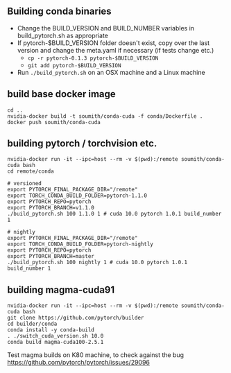 ## Building conda binaries

- Change the BUILD_VERSION and BUILD_NUMBER variables in build_pytorch.sh as appropriate
- If pytorch-$BUILD_VERSION folder doesn't exist, copy over the last version and change the meta.yaml if necessary (if tests change etc.)
  - `cp -r pytorch-0.1.3 pytorch-$BUILD_VERSION`
  - `git add pytorch-$BUILD_VERSION`
- Run `./build_pytorch.sh` on an OSX machine and a Linux machine

## build base docker image

```
cd ..
nvidia-docker build -t soumith/conda-cuda -f conda/Dockerfile .
docker push soumith/conda-cuda
```

## building pytorch / torchvision etc.

```
nvidia-docker run -it --ipc=host --rm -v $(pwd):/remote soumith/conda-cuda bash
cd remote/conda

# versioned
export PYTORCH_FINAL_PACKAGE_DIR="/remote"
export TORCH_CONDA_BUILD_FOLDER=pytorch-1.1.0
export PYTORCH_REPO=pytorch
export PYTORCH_BRANCH=v1.1.0
./build_pytorch.sh 100 1.1.0 1 # cuda 10.0 pytorch 1.0.1 build_number 1

# nightly
export PYTORCH_FINAL_PACKAGE_DIR="/remote"
export TORCH_CONDA_BUILD_FOLDER=pytorch-nightly
export PYTORCH_REPO=pytorch
export PYTORCH_BRANCH=master
./build_pytorch.sh 100 nightly 1 # cuda 10.0 pytorch 1.0.1 build_number 1

```


## building magma-cuda91

```
nvidia-docker run -it --ipc=host --rm -v $(pwd):/remote soumith/conda-cuda bash
git clone https://github.com/pytorch/builder
cd builder/conda
conda install -y conda-build
. ./switch_cuda_version.sh 10.0
conda build magma-cuda100-2.5.1
```

Test magma builds on K80 machine, to check against the bug https://github.com/pytorch/pytorch/issues/29096
